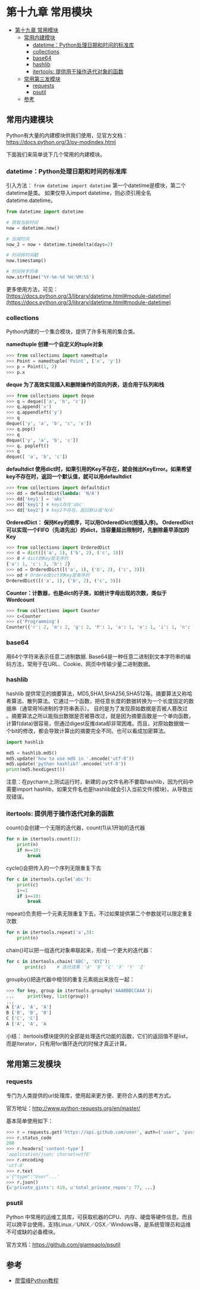 # 第十九章 常用模块

<!-- TOC -->

- [第十九章 常用模块](#第十九章-常用模块)
  - [常用内建模块](#常用内建模块)
    - [datetime：Python处理日期和时间的标准库](#datetimepython处理日期和时间的标准库)
    - [collections](#collections)
    - [base64](#base64)
    - [hashlib](#hashlib)
    - [itertools: 提供用于操作迭代对象的函数](#itertools-提供用于操作迭代对象的函数)
  - [常用第三发模块](#常用第三发模块)
    - [requests](#requests)
    - [psutil](#psutil)
  - [参考](#参考)

<!-- /TOC -->

## 常用内建模块

Python有大量的内建模块供我们使用，见官方文档：https://docs.python.org/3/py-modindex.html

下面我们来简单说下几个常用的内建模块。

### datetime：Python处理日期和时间的标准库

引入方法： `from datetime import datetime`
第一个datetime是模块，第二个datetime是类。 如果仅导入import datetime，则必须引用全名datetime.datetime。

```python
from datetime import datetime

# 获取当前时间
now = datetime.now()

# 加减时间
now_2 = now + datetime.timedelta(days=2)

# 时间转时间戳
now.timestamp()

# 时间转字符串
now.strftime('%Y-%m-%d %H:%M:%S')
```

更多使用方法，可见：[https://docs.python.org/3/library/datetime.html#module-datetime](https://docs.python.org/3/library/datetime.html#module-datetime)

### collections

Python内建的一个集合模块，提供了许多有用的集合类。

**namedtuple 创建一个自定义的tuple对象**

```python
>>> from collections import namedtuple
>>> Point = namedtuple('Point', ['x', 'y'])
>>> p = Point(1, 2)
>>> p.x
```

**deque 为了高效实现插入和删除操作的双向列表，适合用于队列和栈**

```python
>>> from collections import deque
>>> q = deque(['a', 'b', 'c'])
>>> q.append('x')
>>> q.appendleft('y')
>>> q
deque(['y', 'a', 'b', 'c', 'x'])
>>> q.pop()
>>> q
deque(['y', 'a', 'b', 'c'])
>>> q. popleft()
>>> q
deque([ 'a', 'b', 'c'])
```

**defaultdict 使用dict时，如果引用的Key不存在，就会抛出KeyError。如果希望key不存在时，返回一个默认值，就可以用defaultdict**

```python
>>> from collections import defaultdict
>>> dd = defaultdict(lambda: 'N/A')
>>> dd['key1'] = 'abc'
>>> dd['key1'] # key1存在'abc'
>>> dd['key2'] # key2不存在，返回默认值'N/A'
```

**OrderedDict： 保持Key的顺序，可以用OrderedDict(按插入序)。 OrderedDict可以实现一个FIFO（先进先出）的dict，当容量超出限制时，先删除最早添加的Key**

```python
>>> from collections import OrderedDict
>>> d = dict([('a', 1), ('b', 2), ('c', 3)])
>>> d # dict的Key是无序的
{'a': 1, 'c': 3, 'b': 2}
>>> od = OrderedDict([('a', 1), ('b', 2), ('c', 3)])
>>> od # OrderedDict的Key是有序的
OrderedDict([('a', 1), ('b', 2), ('c', 3)])
```

**Counter：计数器，也是dict的子类，如统计字母出现的次数，类似于Wordcount**

```python
>>> from collections import Counter
>>> c=Counter
>>> c('Programming')
Counter({'r': 2, 'm': 2, 'g': 2, 'P': 1, 'a': 1, 'o': 1, 'i': 1, 'n': 1})
```

### base64 

用64个字符来表示任意二进制数据. Base64是一种任意二进制到文本字符串的编码方法，常用于在URL、Cookie、网页中传输少量二进制数据。

### hashlib 

hashlib 提供常见的摘要算法，MD5,SHA1,SHA256,SHA512等。摘要算法又称哈希算法、散列算法。它通过一个函数，把任意长度的数据转换为一个长度固定的数据串（通常用16进制的字符串表示）。 目的是为了发现原始数据是否被人篡改过 。摘要算法之所以能指出数据是否被篡改过，就是因为摘要函数是一个单向函数，计算f(data)很容易，但通过digest反推data却非常困难。而且，对原始数据做一个bit的修改，都会导致计算出的摘要完全不同。也可以看成加密算法。

```python
import hashlib

md5 = hashlib.md5()
md5.update('how to use md5 in '.encode('utf-8'))
md5.update('python hashlib?'.encode('utf-8'))
print(md5.hexdigest())
```

注意：在pycharm上测试运行时，新建的.py文件名称不要取hashlib，因为代码中需要import hashlib，如果文件名也是hashlib就会引入当前文件(模块)，从导致出现错误。

### itertools: 提供用于操作迭代对象的函数

count()会创建一个无限的迭代器，count(1)从1开始的迭代器

```python
for n in itertools.count(1):
    print(n)
    if n==10:
        break
```

cycle()会把传入的一个序列无限重复下去

```python
for c in itertools.cycle('abc'):
    print(c)
    i+=1
    if i==10:
        break
```
repeat()负责把一个元素无限重复下去，不过如果提供第二个参数就可以限定重复次数

```python
for n in itertools.repeat('a',3):
    print(n)
```
chain()可以把一组迭代对象串联起来，形成一个更大的迭代器：

```python
for c in itertools.chain('ABC', 'XYZ'):
       print(c)    # 迭代效果：'A' 'B' 'C' 'X' 'Y' 'Z'
```
groupby()把迭代器中相邻的重复元素挑出来放在一起：

```python
>>> for key, group in itertools.groupby('AAABBBCCAAA'):
...     print(key, list(group))
...
A ['A', 'A', 'A']
B ['B', 'B', 'B']
C ['C', 'C']
A ['A', 'A', 'A
```
小结： itertools模块提供的全部是处理迭代功能的函数，它们的返回值不是list，而是Iterator，只有用for循环迭代的时候才真正计算。


## 常用第三发模块

### requests

专门为人类提供的url处理库，使用起来更方便、更符合人类的思考方式。

官方地址：http://www.python-requests.org/en/master/

基本简单使用如下：
```python
>>> r = requests.get('https://api.github.com/user', auth=('user', 'pass'))
>>> r.status_code
200
>>> r.headers['content-type']
'application/json; charset=utf8'
>>> r.encoding
'utf-8'
>>> r.text
u'{"type":"User"...'
>>> r.json()
{u'private_gists': 419, u'total_private_repos': 77, ...}
```
### psutil 

Python 中常用的运维工具库，可获取机器的CPU、内存、硬盘等硬件信息。而且可以跨平台使用，支持Linux／UNIX／OSX／Windows等，是系统管理员和运维不可或缺的必备模块。

官方文档：https://github.com/giampaolo/psutil


## 参考 

- [廖雪峰Python教程](https://www.liaoxuefeng.com/wiki/0014316089557264a6b348958f449949df42a6d3a2e542c000)